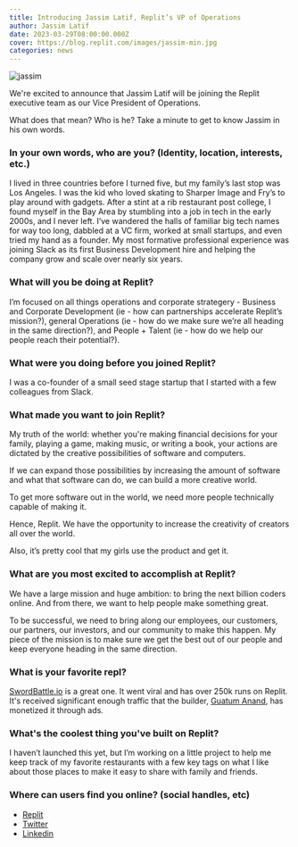 ```yaml
---
title: Introducing Jassim Latif, Replit’s VP of Operations
author: Jassim Latif
date: 2023-03-29T08:00:00.000Z 
cover: https://blog.replit.com/images/jassim-min.jpg
categories: news
---
```

![jassim](https://blog.replit.com/images/jassim-min.jpg)

We're excited to announce that Jassim Latif will be joining the Replit executive team as our Vice President of Operations.

What does that mean? Who is he? Take a minute to get to know Jassim in his own words.

### In your own words, who are you? (Identity, location, interests, etc.)

I lived in three countries before I turned five, but my family’s last stop was Los Angeles. I was the kid who loved skating to Sharper Image and Fry’s to play around with gadgets. After a stint at a rib restaurant post college, I found myself in the Bay Area by stumbling into a job in tech in the early 2000s, and I never left. I’ve wandered the halls of familiar big tech names for way too long, dabbled at a VC firm, worked at small startups, and even tried my hand as a founder. My most formative professional experience was joining Slack as its first Business Development hire and helping the company grow and scale over nearly six years.  
 
### What will you be doing at Replit?
 
I’m focused on all things operations and corporate strategery - Business and Corporate Development (ie - how can partnerships accelerate Replit’s mission?), general Operations (ie - how do we make sure we’re all heading in the same direction?), and People + Talent (ie - how do we help our people reach their potential?). 
 
### What were you doing before you joined Replit?
 
I was a co-founder of a small seed stage startup that I started with a few colleagues from Slack. 
 
### What made you want to join Replit?
 
My truth of the world: whether you're making financial decisions for your family, playing a game, making music, or writing a book, your actions are dictated by the creative possibilities of software and computers. 

If we can expand those possibilities by increasing the amount of software and what that software can do, we can build a more creative world.

To get more software out in the world, we need more people technically capable of making it.

Hence, Replit. We have the opportunity to increase the creativity of creators all over the world.

Also, it’s pretty cool that my girls use the product and get it.
 
### What are you most excited to accomplish at Replit? 
 
We have a large mission and huge ambition: to bring the next billion coders online. And from there, we want to help people make something great. 

To be successful, we need to bring along our employees, our customers, our partners, our investors, and our community to make this happen. My piece of the mission is to make sure we get the best out of our people and keep everyone heading in the same direction. 
 
 
### What is your favorite repl?
 
[SwordBattle.io](https://replit.com/@CoderGautamYT/swordbattleio?v=1) is a great one. It went viral and has over 250k runs on Replit. It's received significant enough traffic that the builder, [Guatum Anand](https://replit.com/@CoderGautamYT), has monetized it through ads. 
 
### What's the coolest thing you've built on Replit? 

I haven’t launched this yet, but I’m working on a little project to help me keep track of my favorite restaurants with a few key tags on what I like about those places to make it easy to share with family and friends.
 
### Where can users find you online? (social handles, etc)

 - [Replit](https://replit.com/@jassimrepl)
 - [Twitter](https://twitter.com/jlatif)
 - [Linkedin](https://www.linkedin.com/in/jassimlatif/)
